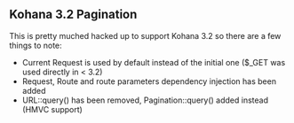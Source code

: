 Kohana 3.2 Pagination
---

This is pretty muched hacked up to support Kohana 3.2 so there are a few things to note:

- Current Request is used by default instead of the initial one ($_GET was used directly in < 3.2)
- Request, Route and route parameters dependency injection has been added
- URL::query() has been removed, Pagination::query() added instead (HMVC support)